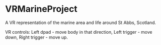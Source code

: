 # VRMarineProject
A VR representation of the marine area and life around St Abbs, Scotland.

VR controls:
  Left dpad - move body in that direction,
  Left trigger - move down,
  Right trigger - move up.
